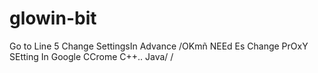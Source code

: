 glowin-bit
==========
Go to Line 5 
Change SettingsIn Advance 
/OKmñ NEEd Es Change PrOxY SEtting In Google CCrome C++.. Java/
/
